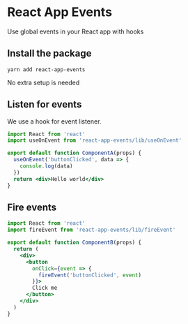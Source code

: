 # React App Events

Use global events in your React app with hooks

## Install the package

```
yarn add react-app-events
```

No extra setup is needed


## Listen for events

We use a hook for event listener.

```jsx
import React from 'react'
import useOnEvent from 'react-app-events/lib/useOnEvent'

export default function ComponentA(props) {
  useOnEvent('buttonClicked', data => {
    console.log(data)
  })
  return <div>Hello world</div>
}
```

## Fire events

```jsx
import React from 'react'
import fireEvent from 'react-app-events/lib/fireEvent'

export default function ComponentB(props) {
  return (
    <div>
      <button
        onClick={event => {
          fireEvent('buttonClicked', event)
        }}>
        Click me
      </button>
    </div>
  )
}
```

